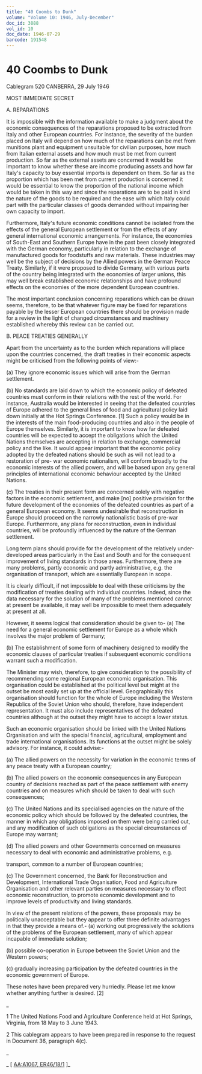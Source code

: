 ```yaml
---
title: "40 Coombs to Dunk"
volume: "Volume 10: 1946, July-December"
doc_id: 3888
vol_id: 10
doc_date: 1946-07-29
barcode: 191548
---
```


# 40 Coombs to Dunk

Cablegram 520 CANBERRA, 29 July 1946

MOST IMMEDIATE SECRET

A. REPARATIONS

It is impossible with the information available to make a judgment about the economic consequences of the reparations proposed to be extracted from Italy and other European countries. For instance, the severity of the burden placed on Italy will depend on how much of the reparations can be met from munitions plant and equipment unsuitable for civilian purposes, how much from Italian external assets and how much must be met from current production. So far as the external assets are concerned it would be important to know whether these are income producing assets and how far Italy's capacity to buy essential imports is dependent on them. So far as the proportion which has been met from current production is concerned it would be essential to know the proportion of the national income which would be taken in this way and since the reparations are to be paid in kind the nature of the goods to be required and the ease with which Italy could part with the particular classes of goods demanded without impairing her own capacity to import.

Furthermore, Italy's future economic conditions cannot be isolated from the effects of the general European settlement or from the effects of any general international economic arrangements. For instance, the economies of South-East and Southern Europe have in the past been closely integrated with the German economy, particularly in relation to the exchange of manufactured goods for foodstuffs and raw materials. These industries may well be the subject of decisions by the Allied powers in the German Peace Treaty. Similarly, if it were proposed to divide Germany, with various parts of the country being integrated with the economies of larger unions, this may well break established economic relationships and have profound effects on the economies of the more dependent European countries.

The most important conclusion concerning reparations which can be drawn seems, therefore, to be that whatever figure may be fixed for reparations payable by the lesser European countries there should be provision made for a review in the light of changed circumstances and machinery established whereby this review can be carried out.

B. PEACE TREATIES GENERALLY

Apart from the uncertainty as to the burden which reparations will place upon the countries concerned, the draft treaties in their economic aspects might be criticised from the following points of view:-

(a) They ignore economic issues which will arise from the German settlement.

(b) No standards are laid down to which the economic policy of defeated countries must conform in their relations with the rest of the world. For instance, Australia would be interested in seeing that the defeated countries of Europe adhered to the general lines of food and agricultural policy laid down initially at the Hot Springs Conference. [1] Such a policy would be in the interests of the main food-producing countries and also in the people of Europe themselves. Similarly, it is important to know how far defeated countries will be expected to accept the obligations which the United Nations themselves are accepting in relation to exchange, commercial policy and the like. It would appear important that the economic policy adopted by the defeated nations should be such as will not lead to a restoration of pre- war economic nationalism, will conform broadly to the economic interests of the allied powers, and will be based upon any general principles of international economic behaviour accepted by the United Nations.

(c) The treaties in their present form are concerned solely with negative factors in the economic settlement, and make [no] positive provision for the future development of the economies of the defeated countries as part of a general European economy. It seems undesirable that reconstruction in Europe should proceed on the narrowly nationalistic basis of pre-war Europe. Furthermore, any plans for reconstruction, even in individual countries, will be profoundly influenced by the nature of the German settlement.

Long term plans should provide for the development of the relatively under-developed areas particularly in the East and South and for the consequent improvement of living standards in those areas. Furthermore, there are many problems, partly economic and partly administrative, e.g. the organisation of transport, which are essentially European in scope.

It is clearly difficult, if not impossible to deal with these criticisms by the modification of treaties dealing with individual countries. Indeed, since the data necessary for the solution of many of the problems mentioned cannot at present be available, it may well be impossible to meet them adequately at present at all.

However, it seems logical that consideration should be given to- (a) The need for a general economic settlement for Europe as a whole which involves the major problem of Germany;

(b) The establishment of some form of machinery designed to modify the economic clauses of particular treaties if subsequent economic conditions warrant such a modification.

The Minister may wish, therefore, to give consideration to the possibility of recommending some regional European economic organisation. This organisation could be established at the political level but might at the outset be most easily set up at the official level. Geographically this organisation should function for the whole of Europe including the Western Republics of the Soviet Union who should, therefore, have independent representation. It must also include representatives of the defeated countries although at the outset they might have to accept a lower status.

Such an economic organisation should be linked with the United Nations Organisation and with the special financial, agricultural, employment and trade international organisations. Its functions at the outset might be solely advisory. For instance, it could advise:-

(a) The allied powers on the necessity for variation in the economic terms of any peace treaty with a European country;

(b) The allied powers on the economic consequences in any European country of decisions reached as part of the peace settlement with enemy countries and on measures which should be taken to deal with such consequences;

(c) The United Nations and its specialised agencies on the nature of the economic policy which should be followed by the defeated countries, the manner in which any obligations imposed on them were being carried out, and any modification of such obligations as the special circumstances of Europe may warrant;

(d) The allied powers and other Governments concerned on measures necessary to deal with economic and administrative problems, e.g.

transport, common to a number of European countries;

(c) The Government concerned, the Bank for Reconstruction and Development, International Trade Organisation, Food and Agriculture Organisation and other relevant parties on measures necessary to effect economic reconstruction, to promote economic development and to improve levels of productivity and living standards.

In view of the present relations of the powers, these proposals may be politically unacceptable but they appear to offer three definite advantages in that they provide a means of.- (a) working out progressively the solutions of the problems of the European settlement, many of which appear incapable of immediate solution;

(b) possible co-operation in Europe between the Soviet Union and the Western powers;

(c) gradually increasing participation by the defeated countries in the economic government of Europe.

These notes have been prepared very hurriedly. Please let me know whether anything further is desired. [2]

_

1 The United Nations Food and Agriculture Conference held at Hot Springs, Virginia, from 18 May to 3 June 1943.

2 This cablegram appears to have been prepared in response to the request in Document 36, paragraph 4(c).

_

_ [ [AA:A1067, ER46/18/1](http://www.naa.gov.au/cgi-bin/Search?O=I&Number=191548) ]_
